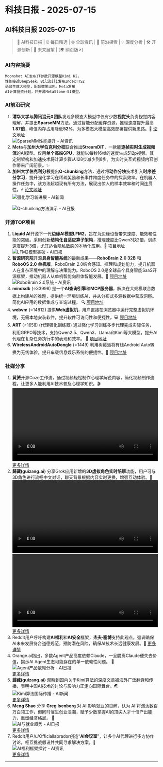 # 科技日报 - 2025-07-15

## AI科技日报 2025-07-15
> 🤖 AI科技日报 | ⏰ 每日精选 | 🌐 全球资讯 | 🔬 前沿探索 | 💡 深度分析 | 🛠️ 开源创新 | 🚀 未来展望 | [🌍 网页版↗️]
### **AI内容摘要**
```
Moonshot AI发布1T参数开源模型Kimi K2，
性能接近DeepSeek。Bilibili发布IndexTTS2
语音生成大模型，配音效果出色。Meta发布
AI计算投资计划，并开源MetaStone-S1模型。
```
### AI前沿研究
1.  **清华大学**与**腾讯混元X团队**发现多模态大模型中仅有少数**视觉头**负责视觉内容理解，并提出**SparseMM**方法，通过智能分配缓存资源，推理速度提升最高**1.87倍**，峰值内存占用降低**52%**，为多模态大模型高效部署提供新思路。🚀 [论文地址](https://arxiv.org/abs/2506.05344)
    <br/>![SparseMM性能提升 - AI资讯](https://cdn.jsdmirror.com/gh/justlovemaki/imagehub@main/images/2025/07/news_01k04w6feme48afyj9k23759vr.avif)<br/>
2.  **Meta**与**加州大学伯克利分校**联合推出**StreamDiT**，一款能**逐帧实时生成视频流**的AI模型。仅用**单个高端GPU**，就能以每秒16帧的速度生成512p视频。其定制架构和加速技术将计算步骤从128步减少到8步，为实时交互式视频内容创作带来广阔前景。✨
3.  **加州大学伯克利分校**提出**Q-chunking**方法，通过将**动作分块**技术引入**时序差分学习**，提升强化学习在稀疏奖励和长事件跨度任务中的探索效率。在机器人操作任务中，该方法超越现有所有方法，展现出惊人的样本效率和时间连贯性。⚡ [论文地址](https://www.alphaxiv.org/overview/2507.07969v1)
    <br/>![强化学习新进展 - AI新闻](https://cdn.jsdmirror.com/gh/justlovemaki/imagehub@main/images/2025/07/news_01k04w6h4see181wfknsdrzszv.avif)<br/>
    <br/>![Q-chunking方法演示 - AI日报](https://cdn.jsdmirror.com/gh/justlovemaki/imagehub@main/images/2025/07/news_01k04w6kppfgmb5ryyme34wa71.avif)<br/>
### 开源TOP项目
1.  **Liquid AI**开源下一代**边缘AI模型LFM2**，旨在为边缘设备带来速度、能效和性能的突破。采用创新**结构化自适应算子架构**，推理速度比Qwen3快2倍，训练速度提升3倍，尤其适合隐私敏感的本地化应用。🚀 [项目地址](https://huggingface.co/collections/LiquidAI/lfm2-686d721927015b2ad73eaa38)
    <br/>![LFM2模型突破 - AI日报](https://cdn.jsdmirror.com/gh/justlovemaki/imagehub@main/images/2025/07/news_01k04w6st3eqs9wgev366wjfp0.avif)<br/>
2.  **智源研究院**开源**具身智能系统**的最新成果——**RoboBrain 2.0 32B** 和 **RoboOS 2.0 单机版**。RoboBrain 2.0结合感知、推理和规划能力，提升机器人在复杂环境中的理解与决策能力。RoboOS 2.0是全球首个具身智能SaaS开源框架，推动机器人从单机智能向群体智能发展。🧠 [项目地址](https://github.com/FlagOpen/RoboBrain2.0)
    <br/>![RoboBrain 2.0系统 - AI资讯](https://cdn.jsdmirror.com/gh/justlovemaki/imagehub@main/images/2025/07/news_01k04w6wf0fwpsr20m883qcn3v.avif)<br/>
3.  **mindsdb** (⭐33998) 是一个**AI查询引擎**和**MCP服务器**，解决在大规模联合数据上构建AI的难题，提供统一环境训练AI，并从分布式多源数据中获取洞察。简化AI应用的数据集成与查询过程。 🔍 [项目地址](https://github.com/mindsdb/mindsdb)
4.  **webvm** (⭐14812) 提供**Web虚拟机**，用户直接在浏览器中运行完整虚拟机环境，无需本地安装软件，提升软件可访问性和便捷性。💻 [项目地址](https://github.com/leaningtech/webvm)
5.  **ART** (⭐1658) (代理强化训练器) 通过强化学习训练多步代理完成实际任务，利用GRPO等技术，支持Qwen2.5、Qwen3、Llama和Kimi等大模型，提升AI代理在复杂任务执行中的表现和效率。 🤖 [项目地址](https://github.com/OpenPipe/ART)
6.  **WirelessAndroidAutoDongle** (⭐1449) 利用树莓派将有线Android Auto转换为无线体验，提升车载信息娱乐系统的便捷性。🚗 [项目地址](https://github.com/nisargjhaveri/WirelessAndroidAutoDongle)
### 社媒分享
1.  **黄赟**开源Coze工作流，通过视频轻松制作心理学解说内容，简化视频制作流程，让更多人能利用AI技术普及心理学知识。🎬
    <video src="https://cdn.jsdmirror.com/gh/justlovemaki/imagehub@main/images/2025/07/news_01k04w72xkevetqk84dk60czkj.mp4" controls="controls" width="100%"></video>
    [更多详情](https://x.com/huangyun_122/status/1944755763098087666)
2.  **歸藏(guizang.ai)** 分享Grok应用新增的**3D虚拟角色实时陪聊**功能，用户可与3D角色进行流畅中文对话，聊天背景根据内容实时更换，增强互动体验。🚀
    <video src="https://cdn.jsdmirror.com/gh/justlovemaki/imagehub@main/images/2025/07/news_01k04w7czxekvbfz3syxhzkz9n.mp4" controls="controls" width="100%"></video>
    <video src="https://cdn.jsdmirror.com/gh/justlovemaki/imagehub@main/images/2025/07/news_01k04w7khgfdcs78jnnympgk7d.mp4" controls="controls" width="100%"></video>
    [更多详情](https://x.com/op7418/status/1944731741484355737)
3.  Reddit用户呼吁构建**AI福利**和**AI安全**框架，**杰夫·塞博**支持此观点，强调确保AI未来发展符合道德规范，预防潜在风险，确保AI技术长远健康发展。🤔 [更多详情](https://www.reddit.com/r/artificial/comments/1lzilaf/ai_welfare_and_moral_status_jeff_sebo_argues_that/)
4.  Orange.ai指出，多数Agent产品高度依赖Claude，一旦脱离Claude便失去价值，揭示AI Agent生态可能存在的单一依赖性问题。 🧐
    <br/>![Agent产品依赖分析 - AI日报](https://cdn.jsdmirror.com/gh/justlovemaki/imagehub@main/images/2025/07/news_01k04w7zs4fsgt5wbe1wtbws9n.avif)<br/>
    [更多详情](https://x.com/oran_ge/status/1944621274535211120)
5.  **歸藏(guizang.ai)** 观察到国内关于Kimi算法的深度文章被海外广泛翻译和传播，表明中国AI技术的讨论与影响力正走向国际舞台。🌏
    <br/>![Kimi算法国际传播 - AI新闻](https://cdn.jsdmirror.com/gh/justlovemaki/imagehub@main/images/2025/07/news_01k04w83hbe3prskmffe1df220.avif)<br/>
    [更多详情](https://x.com/op7418/status/1944585254951686229)
6.  **Meng Shao** 分享 **Greg Isenberg** 对 AI 影响就业的见解，认为 AI 将淘汰数百万白领工作，但同时催生创业浪潮，赋予少数掌握AI的顶尖人才十倍产出能力，重塑经济格局。 🐝
    <br/>![AI与就业趋势 - AI日报](https://cdn.jsdmirror.com/gh/justlovemaki/imagehub@main/images/2025/07/news_01k04w87jrf55aeqh032b906hb.avif)<br/>
    [更多详情](https://x.com/shao__meng/status/1944553973647847511)
7.  Reddit用户/u/Officiallabrador创造“**AI会议室**”，让多个AI代理进行多方协作讨论，相互挑战假设并共同寻求解决方案。🎉
    <br/>![AI福利框架探讨 - AI资讯](https://cdn.jsdmirror.com/gh/justlovemaki/imagehub@main/images/2025/07/news_01k04w8983ff3ba0b61m3kqypz.avif)<br/>
    [更多详情](https://www.reddit.com/r/artificial/comments/1lz3obz/i_was_tired_of_getting_onesided_ai_answers_so_i/)
---